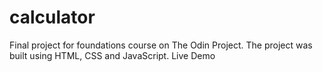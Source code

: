 # calculator
Final project for foundations course on The Odin Project. The project was built using HTML, CSS and JavaScript. Live Demo 
